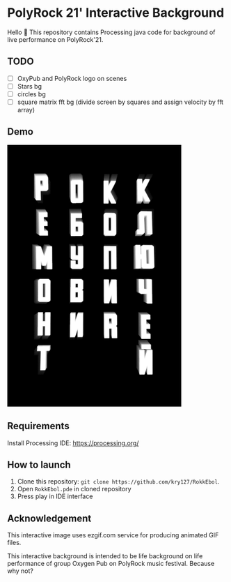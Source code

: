 # PolyRock 21' Interactive Background

Hello 👋
This repository contains Processing java code for background of live performance on PolyRock'21.

## TODO

- [ ] OxyPub and PolyRock logo on scenes
- [ ] Stars bg
- [ ] circles bg
- [ ] square matrix fft bg (divide screen by squares and assign velocity by fft array)

## Demo
![рокк ебол мупю ович](data/ezgif-3-e10e89d2a88a.gif)

## Requirements
Install Processing IDE:
https://processing.org/

## How to launch
1. Clone this repository: `git clone https://github.com/kry127/RokkEbol`.
2. Open `RokkEbol.pde` in cloned repository
3. Press play in IDE interface

## Acknowledgement

This interactive image uses ezgif.com service for producing animated GIF files.

This interactive background is intended to be life background on life performance of group Oxygen Pub on PolyRock music festival.
Because why not?


